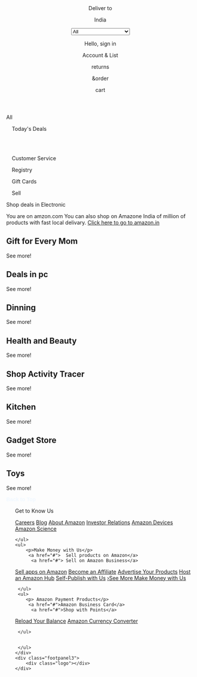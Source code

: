 
<!DOCTYPE html>
<html lang="en">
<head>
    <meta charset="UTF-8">
    <meta name="viewport" content="width=device-width, initial-scale=1.0">
    <title>AMAZON CLONE by ROHAN</title>
    <link rel="stylesheet" href="clone.css">
    <link rel="stylesheet" href="https://cdnjs.cloudflare.com/ajax/libs/font-awesome/6.5.2/css/all.min.css" integrity="sha512-SnH5WK+bZxgPHs44uWIX+LLJAJ9/2PkPKZ5QiAj6Ta86w+fsb2TkcmfRyVX3pBnMFcV7oQPJkl9QevSCWr3W6A==" crossorigin="anonymous" referrerpolicy="no-referrer" />
</head>
<header>
<body>
  <header id="C10"></header>  
<div class="navbar">
    <div class="div-logo border"> 
        <div class="logo"></div>
    </div>

   <div class="nav-address border">
    <p class="address">Deliver to</p>
    <div class="addressicon"></div>
    <i class="fa-solid fa-location-dot"></i>
    <p class="address-2nd">India</p>
   </div>
   <div class="nav-search">
    <select class="search-select"> 
       <option>All</option> 
       <option>All</option>
       <option>Aer's & cart</option>
       <option>Automotive</option>
       <option>Baby</option>
       <option>Beauty &personal care</option>
       <option>Books</option>
       <option>boy's Fasion</option>
       <option>Computer</option>
       <option>Deals</option>
       <option>digital music</option>
       <option>Electronics</option>
       <option>Girl's Fasion</option>
       <option>Health & Household</option>
       <option>Home & kitchen</option>
       <option>industrial &Scientific</option>
       <option>Kindle Store</option>
       <option>Luggage</option>
       <option>Men's Fasion</option>
       <option>Movies</option>


   



















    </select>
    <input placeholder="Search Amazone " class="search-input">
    <div class="search-icon"><i class="fa-solid fa-magnifying-glass"></i></div>
    
   </div>
   <div class="nav-sign border" >
    <p><span>Hello, sign in</span></p>
    <p class="nav2nd">Account & List</p>
</div>
<div class="navreturn border">
    <p><span>returns</span></p>
    <p class="nav2nd ">&order</p>
</div>
<div class="cart border">
    <i class="fa-solid fa-cart-shopping"></i>
    cart
</div>



</div>

</header>
<div class="panel">
    <div class="panelall">
        <i class="fa-solid fa-bars"></i>
        All
    </div>
    <div class="panelopt" >
        <p style="margin-left: 15px;">Today's Deals</p> <br><br>
        <p style="margin-left: 15px;"> Customer Service</p>
        <p style="margin-left: 15px;">   Registry</p>
        <p style="margin-left: 15px;">  Gift Cards</p>
       <p style="margin-left: 15px;"> Sell</p>
    </div>
    <div class="paneldeals">Shop deals in Electronic</div>

</div>


<div class="herosection">
    <div class="heromsg">
        <p>You are on amzon.com You can also shop on Amazone India of million of products with fast local delivary. <a href="#">Click here to go to amazon.in</a></p>
    </div>
</div>




<div class="shopsec">
    <div class="box1 box"> 
       <div class="box1content"><h2 class="gift">Gift for Every Mom</h2>
        <div class="box1img" style="background-image: url(giftmom.jpg);">  </div>
        <p>See more!</p></div> 
    </div>
    <div class="box2 box"> <div class="box2content"><h2 class="deal_in_pc">Deals in pc</h2>
        <div class="box2img" style="background-image: url(deals-in_pc.jpg);">  </div>
        <p>See more!</p></div> </div>
    <div class="box3 box"><div class="box3content"><h2 class="dinning">Dinning</h2>
        <div class="box3img" style="background-image: url(dinning.jpg);">  </div>
        <p>See more!</p></div> </div>
    <div class="box4 box"><div class="box4content"><h2 class="health_and_beauty">Health and Beauty</h2>
        <div class="box4img" style="background-image: url(healt_and_beauty.jpg);">  </div>
        <p>See more!</p></div> </div>
        <div class="box5 box"> 
            <div class="box5content"><h2 class="tracer">Shop Activity Tracer</h2>
             <div class="box5img" style="background-image: url(shop_activity_tracers.jpg);">  </div>
             <p>See more!</p></div> 
         </div>
         <div class="box6 box"> <div class="box6content"><h2 class="kitchen">Kitchen</h2>
             <div class="box6img" style="background-image: url(Kitchen.jpg);">  </div>
             <p>See more!</p></div> </div>
         <div class="box7 box"><div class="box7content"><h2 class="gadget">Gadget Store</h2>
             <div class="box7img" style="background-image: url(OIP.jpg);">  </div>
             <p>See more!</p></div> </div>
         <div class="box8 box"><div class="box8content"><h2 class="toy">Toys</h2>
             <div class="box8img" style="background-image: url(toys.jpg);">  </div>
             <p>See more!</p></div> </div>
             
</div>



<footer>
    <div class="footpanel1">
        <p><a href="#C10" style="text-decoration: none; color: aliceblue; font-weight: 700; font-family: Arial, Helvetica, sans-serif;">Back to Top</a></p>
    </div>
    <div class="footpanel2">
    <ul>
       <p>Get to Know Us</p>
        <a href="#">Careers</a>
         <a href="#">Blog</a>
<a href="#">About Amazon</a>
<a href="#">Investor Relations</a>
<a href="#">Amazon Devices</a>
<a href="#">Amazon Science</a>


    </ul>
    <ul>
        <p>Make Money with Us</p>
         <a href="#">  Sell products on Amazon</a>
          <a href="#"> Sell on Amazon Business</a>
 <a href="#"> Sell apps on Amazon</a>
 <a href="#">Become an Affiliate</a>
 <a href="#">Advertise Your Products</a>
 <a href="#">Host an Amazon Hub</a>
 <a href="#">Self-Publish with Us</a>
 <a href="#"> ›See More Make Money with Us</a>
 
 
     </ul>
     <ul>
        <p>	Amazon Payment Products</p>
         <a href="#">Amazon Business Card</a>
          <a href="#">Shop with Points</a>
 <a href="#">Reload Your Balance</a>
 <a href="#">Amazon Currency Converter</a>
 
 
     </ul>
    
 
     </ul>
    </div>
    <div class="footpanel3">
        <div class="logo"></div>
    </div>
</footer>
</body>
</html>
